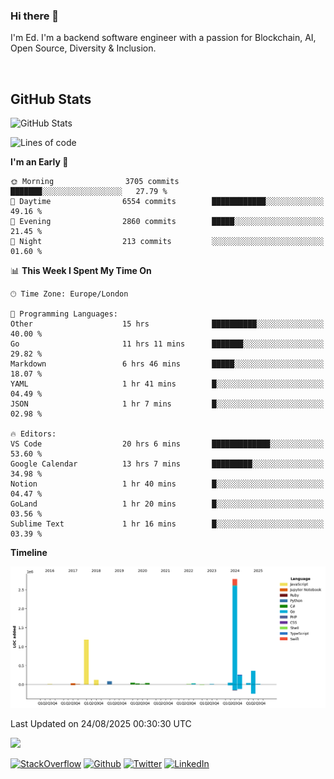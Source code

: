 ### Hi there 👋
 I'm Ed. I'm a backend software engineer with a passion for Blockchain, AI, Open Source, Diversity & Inclusion.

<br />

<h2>GitHub Stats</h2>
<p><img src="https://github-readme-stats.vercel.app/api?username=echarrod&amp;show_icons=true" alt="GitHub Stats"></p>

<!--START_SECTION:waka-->
![Lines of code](https://img.shields.io/badge/From%20Hello%20World%20I%27ve%20Written-5.1%20million%20lines%20of%20code-blue)

**I'm an Early 🐤** 

```text
🌞 Morning                3705 commits        ███████░░░░░░░░░░░░░░░░░░   27.79 % 
🌆 Daytime                6554 commits        ████████████░░░░░░░░░░░░░   49.16 % 
🌃 Evening                2860 commits        █████░░░░░░░░░░░░░░░░░░░░   21.45 % 
🌙 Night                  213 commits         ░░░░░░░░░░░░░░░░░░░░░░░░░   01.60 % 
```


📊 **This Week I Spent My Time On** 

```text
🕑︎ Time Zone: Europe/London

💬 Programming Languages: 
Other                    15 hrs              ██████████░░░░░░░░░░░░░░░   40.00 % 
Go                       11 hrs 11 mins      ███████░░░░░░░░░░░░░░░░░░   29.82 % 
Markdown                 6 hrs 46 mins       █████░░░░░░░░░░░░░░░░░░░░   18.07 % 
YAML                     1 hr 41 mins        █░░░░░░░░░░░░░░░░░░░░░░░░   04.49 % 
JSON                     1 hr 7 mins         █░░░░░░░░░░░░░░░░░░░░░░░░   02.98 % 

🔥 Editors: 
VS Code                  20 hrs 6 mins       █████████████░░░░░░░░░░░░   53.60 % 
Google Calendar          13 hrs 7 mins       █████████░░░░░░░░░░░░░░░░   34.98 % 
Notion                   1 hr 40 mins        █░░░░░░░░░░░░░░░░░░░░░░░░   04.47 % 
GoLand                   1 hr 20 mins        █░░░░░░░░░░░░░░░░░░░░░░░░   03.56 % 
Sublime Text             1 hr 16 mins        █░░░░░░░░░░░░░░░░░░░░░░░░   03.39 % 
```

**Timeline**

![Lines of Code chart](https://raw.githubusercontent.com/echarrod/echarrod/main/assets/bar_graph.png)


 Last Updated on 24/08/2025 00:30:30 UTC
<!--END_SECTION:waka-->

![](https://komarev.com/ghpvc/?username=echarrod)

<p>
<a href="https://stackoverflow.com/users/1014632/ech" target="_blank"><img alt="StackOverflow" src="https://img.shields.io/badge/-Stackoverflow-FE7A16?style=for-the-badge&logo=stack-overflow&logoColor=white" /></a> 
<a href="https://github.com/echarrod" target="_blank"><img alt="Github" src="https://img.shields.io/badge/GitHub-%2312100E.svg?&style=for-the-badge&logo=Github&logoColor=white" /></a> 
<a href="https://twitter.com/e_harrod" target="_blank"><img alt="Twitter" src="https://img.shields.io/badge/twitter-%231DA1F2.svg?&style=for-the-badge&logo=twitter&logoColor=white" /></a> 
<a href="https://www.linkedin.com/in/ed-harrod" target="_blank"><img alt="LinkedIn" src="https://img.shields.io/badge/linkedin-%230077B5.svg?&style=for-the-badge&logo=linkedin&logoColor=white" /></a>
